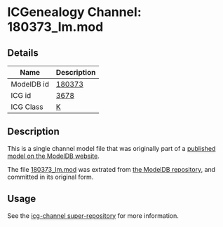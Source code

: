 # ICGenealogy Channel: 180373\_Im.mod

## Details

Name | Description
---- | -----------
ModelDB id | [180373](http://senselab.med.yale.edu/ModelDB/ShowModel.cshtml?model=180373)
ICG id | [3678](http://icg.neurotheory.ox.ac.uk/channels/1/3678)
ICG Class | [K](http://icg.neurotheory.ox.ac.uk/channels/1)

## Description

This is a single channel model file that was originally part of a [published model on the ModelDB website](http://senselab.med.yale.edu/mModelDB/ShowModel.cshtml?model=180373).

The file [180373\_Im.mod](180373_Im.mod) was extrated from [the ModelDB repository](http://senselab.med.yale.edu/ModelDB/ShowModel.cshtml?model=180373), and committed in its original form.

## Usage

See the [icg-channel super-repository](https://github.com/icgenealogy/icg-channels) for more information.